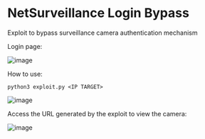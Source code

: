 # NetSurveillance Login Bypass

Exploit to bypass surveillance camera authentication mechanism

Login page:

![image](https://github.com/d3fudd/NetSurveillance-Login-Bypass/assets/76706456/eb7e43bf-fa68-4e8d-ad0b-39b5ca12a10f)

How to use:
```
python3 exploit.py <IP TARGET>
```
![image](https://github.com/d3fudd/NetSurveillance-Login-Bypass/assets/76706456/a5317ca8-cbed-4d40-b065-21bc561c5cda)

Access the URL generated by the exploit to view the camera:

![image](https://github.com/d3fudd/NetSurveillance-Login-Bypass/assets/76706456/a5f0bfc4-968e-4b76-8214-a2b653d68295)
